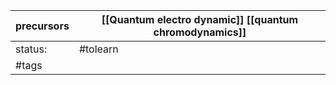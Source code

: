 | precursors | [[Quantum electro dynamic]] [[quantum chromodynamics]] |
| ---------- | ------------------------------------------------------ |
| status:    | #tolearn                                               |
| #tags      |                                                        |
